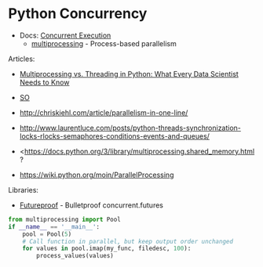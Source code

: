 # Python Concurrency

* Docs: [Concurrent Execution](https://docs.python.org/3/library/concurrency.html)
  * [multiprocessing](https://docs.python.org/3/library/multiprocessing.html) - Process-based parallelism

Articles:

* [Multiprocessing vs. Threading in Python: What Every Data Scientist Needs to Know](https://blog.floydhub.com/multiprocessing-vs-threading-in-python-what-every-data-scientist-needs-to-know/)
* [SO](https://stackoverflow.com/a/28463266/125246)
* <http://chriskiehl.com/article/parallelism-in-one-line/>
* <http://www.laurentluce.com/posts/python-threads-synchronization-locks-rlocks-semaphores-conditions-events-and-queues/>

* <https://docs.python.org/3/library/multiprocessing.shared_memory.html?
* <https://wiki.python.org/moin/ParallelProcessing>

Libraries:

* [Futureproof](https://github.com/yeraydiazdiaz/futureproof#readme) - Bulletproof concurrent.futures

```python
from multiprocessing import Pool
if __name__ == '__main__':
    pool = Pool(5)
    # Call function in parallel, but keep output order unchanged
    for values in pool.imap(my_func, filedesc, 100):
        process_values(values)
```
